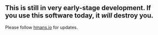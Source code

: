 ## This is still in very early-stage development. If you use this software today, it _will_ destroy you.

Please follow [hmans.io](http://hmans.io) for updates.
